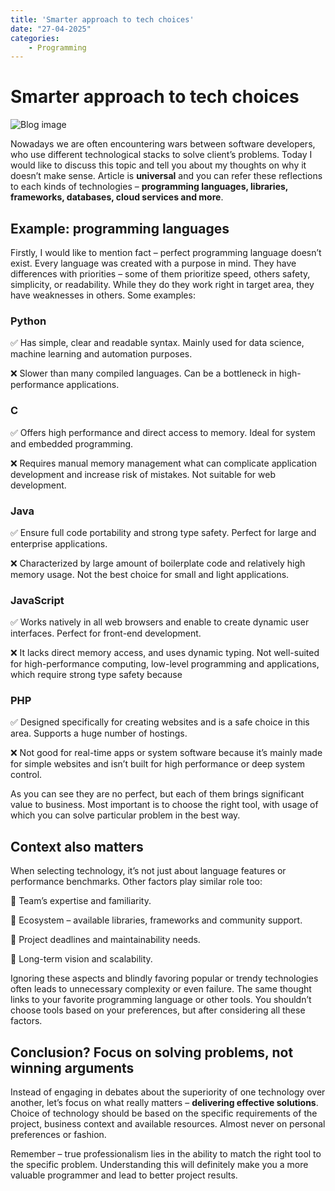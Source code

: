 ```yaml
---
title: 'Smarter approach to tech choices'
date: "27-04-2025"
categories:
    - Programming
---
```


# Smarter approach to tech choices

![Blog image](/programming/programming-smarter-approach.png)

Nowadays we are often encountering wars between software developers, who use different technological stacks to solve client’s problems. Today I would like to discuss this topic and tell you about my thoughts on why it doesn’t make sense. Article is **universal** and you can refer these reflections to each kinds of technologies – **programming languages, libraries, frameworks, databases, cloud services and more**.

## Example: programming languages

Firstly, I would like to mention fact – perfect programming language doesn’t exist. Every language was created with a purpose in mind. They have differences with priorities – some of them prioritize speed, others safety, simplicity, or readability. While they do they work right in target area, they have weaknesses in others. Some examples:

### Python

✅ Has simple, clear and readable syntax. Mainly used for data science, machine learning and automation purposes.

❌ Slower than many compiled languages. Can be a bottleneck in high-performance applications.

### C

✅ Offers high performance and direct access to memory. Ideal for system and embedded programming.

❌ Requires manual memory management what can complicate application development and increase risk of mistakes. Not suitable for web development.

### Java

✅ Ensure full code portability and strong type safety. Perfect for large and enterprise applications.

❌ Characterized by large amount of boilerplate code and relatively high memory usage. Not the best choice for small and light applications.

### JavaScript

✅ Works natively in all web browsers and enable to create dynamic user interfaces. Perfect for front-end development.

❌ It lacks direct memory access, and uses dynamic typing. Not well-suited for high-performance computing, low-level programming and applications, which require strong type safety because

### PHP

✅ Designed specifically for creating websites and is a safe choice in this area. Supports a huge number of hostings.

❌ Not good for real-time apps or system software because it’s mainly made for simple websites and isn’t built for high performance or deep system control.

As you can see they are no perfect, but each of them brings significant value to business. Most important is to choose the right tool, with usage of which you can solve particular problem in the best way.

## Context also matters

When selecting technology, it’s not just about language features or performance benchmarks. Other factors play similar role too:

🔷 Team’s expertise and familiarity.

🔷 Ecosystem – available libraries, frameworks and community support.

🔷 Project deadlines and maintainability needs.

🔷 Long-term vision and scalability.

Ignoring these aspects and blindly favoring popular or trendy technologies often leads to unnecessary complexity or even failure. The same thought links to your favorite programming language or other tools. You shouldn’t choose tools based on your preferences, but after considering all these factors.

## Conclusion? Focus on solving problems, not winning arguments

Instead of engaging in debates about the superiority of one technology over another, let’s focus on what really matters – **delivering effective solutions**. Choice of technology should be based on the specific requirements of the project, business context and available resources. Almost never on personal preferences or fashion.

Remember – true professionalism lies in the ability to match the right tool to the specific problem. Understanding this will definitely make you a more valuable programmer and lead to better project results.


